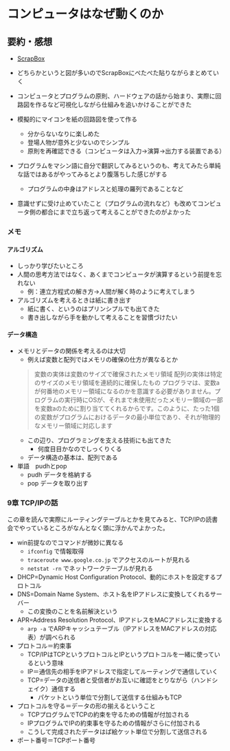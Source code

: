 # コンピュータはなぜ動くのか

## 要約・感想

- [ScrapBox](https://scrapbox.io/moch/%E3%82%B3%E3%83%B3%E3%83%94%E3%83%A5%E3%83%BC%E3%82%BF%E3%81%AF%E3%81%AA%E3%81%9C%E5%8B%95%E3%81%8F%E3%81%AE%E3%81%8B)

- どちらかというと図が多いのでScrapBoxにぺたぺた貼りながらまとめていく
- コンピュータとプログラムの原則、ハードウェアの話から始まり、実際に回路図を作るなど可視化しながら仕組みを追いかけることができた
- 模擬的にマイコンを紙の回路図を使って作る
  - 分からないなりに楽しめた
  - 登場人物が意外と少ないのでシンプル
  - 原則を再確認できる（コンピュータは入力→演算→出力する装置である）
- プログラムをマシン語に自分で翻訳してみるというのも、考えてみたら単純な話ではあるがやってみるとより腹落ちした感じがする
  - プログラムの中身はアドレスと処理の羅列であることなど
- 意識せずに受け止めていたこと（プログラムの流れなど）も改めてコンピュータ側の都合にまで立ち返って考えることができたのがよかった

### メモ

#### アルゴリズム

- しっかり学びたいところ
- 人間の思考方法ではなく、あくまでコンピュータが演算するという前提を忘れない
  - 例：連立方程式の解き方→人間が解く時のように考えてしまう
- アルゴリズムを考えるときは紙に書き出す
  - 紙に書く、というのはプリンシプルでも出てきた
  - 書き出しながら手を動かして考えることを習慣づけたい

#### データ構造

- メモリとデータの関係を考えるのは大切
  - 例えば変数と配列ではメモリの確保の仕方が異なるとか
  > 変数の実体は変数のサイズで確保されたメモリ領域
  > 配列の実体は特定のサイズのメモリ領域を連続的に確保したもの
  >プログラマは、変数aが何番地のメモリー領域になるのかを意識する必要がありません。プログラムの実行時にOSが、それまで未使用だったメモリー領域の一部を変数aのために割り当ててくれるからです。このように、たった1個の変数がプログラムにおけるデータの最小単位であり、それが物理的なメモリー領域に対応します
  - この辺り、プログラミングを支える技術にも出てきた
    - 何度目目かなのでしっくりくる
  - データ構造の基本は、配列である
- 単語　pudhとpop
  - pudh データを格納する
  - pop データを取り出す

### 9章 TCP/IPの話

この章を読んで実際にルーティングテーブルとかを見てみると、TCP/IPの読書会でやっているところがなんとなく頭に浮かんでよかった。

- win前提なのでコマンドが微妙に異なる
  - `ifconfig` で情報取得
  - `traceroute www.google.co.jp` でアクセスのルートが見れる
  - `netstat -rn` でネットワークテーブルが見れる
- DHCP=Dynamic Host Configuration Protocol、動的にホストを設定するプロトコル
- DNS=Domain Name System、ホスト名をIPアドレスに変換してくれるサーバー
  - この変換のことを名前解決という
- APR=Address Resolution Protocol、IPアドレスをMACアドレスに変換する
  - `arp -a` でARPキャッシュテーブル（IPアドレスをMACアドレスの対応表）が調べられる
- プロトコル＝約束事
  - TCP/IPはTCPというプロトコルとIPというプロトコルを一緒に使っているという意味
  - IP＝通信先の相手をIPアドレスで指定してルーティングで通信していく
  - TCP=データの送信者と受信者がお互いに確認をとりながら（ハンドシェイク）通信する
    - パケットという単位で分割して送信する仕組みもTCP
- プロトコルを守る＝データの形の揃えるということ
  - TCPプログラムでTCPの約束を守るための情報が付加される
  - IPプログラムでIPの約束事を守るための情報がさらに付加される
  - こうして完成されたデータはぱ絵ケット単位で分割して送信される
- ポート番号＝TCPポート番号
